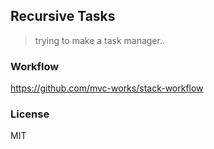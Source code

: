 
Recursive Tasks
----

> trying to make a task manager..

### Workflow

https://github.com/mvc-works/stack-workflow

### License

MIT
